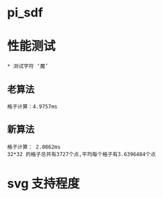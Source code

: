 # pi_sdf

# 性能测试
    * 测试字符 ‘魔’

## 老算法
    格子计算：4.9757ms

## 新算法
    格子计算： 2.0862ms
    32*32 的格子总共有3727个点,平均每个格子有3.6396484个点


# svg 支持程度

